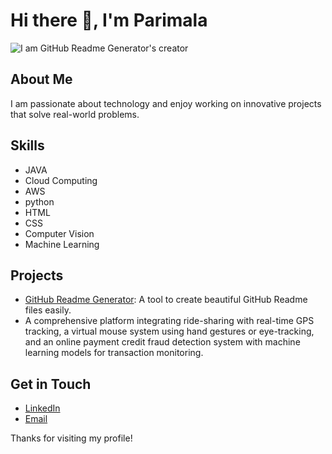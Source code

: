 # Hi there 👋, I'm Parimala

![I am GitHub Readme Generator's creator](https://arturssmirnovs.github.io/github-profile-readme-generator/images/banner.png)

## About Me
I am passionate about technology and enjoy working on innovative projects that solve real-world problems. 

## Skills
- JAVA
- Cloud Computing
- AWS
- python
- HTML
- CSS
- Computer Vision
- Machine Learning

## Projects
- [GitHub Readme Generator](https://github.com/parimala1703/github-readme-generator): A tool to create beautiful GitHub Readme files easily.
- A comprehensive platform integrating ride-sharing with real-time GPS tracking, a virtual mouse system using hand gestures or eye-tracking, and an online payment credit fraud detection system with machine learning models for transaction monitoring.

## Get in Touch
- [LinkedIn](https://www.linkedin.com/in/parimala-peruri-2a7669253/)
- [Email](mailto:peruriparimala@gmail.com)

Thanks for visiting my profile!
